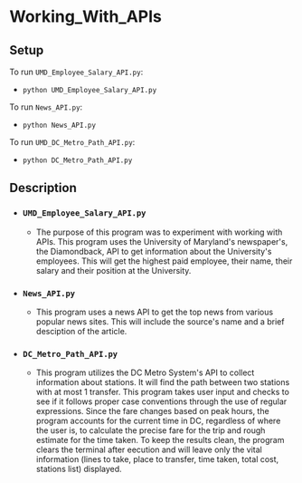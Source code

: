 # Working_With_APIs

## Setup
To run `UMD_Employee_Salary_API.py`:
- `python UMD_Employee_Salary_API.py`

To run `News_API.py`:
- `python News_API.py`

To run `UMD_DC_Metro_Path_API.py`:
- `python DC_Metro_Path_API.py`

## Description

- ### `UMD_Employee_Salary_API.py`
  - The purpose of this program was to experiment with working with APIs. This program uses the University of Maryland's newspaper's, the Diamondback, API to get information about the University's employees. This will get the highest paid employee, their name, their salary and their position at the University.

- ### `News_API.py`
  - This program uses a news API to get the top news from various popular news sites. This will include the source's name and a brief desciption of the article.

- ### `DC_Metro_Path_API.py`
  - This program utilizes the DC Metro System's API to collect information about stations. It will find the path between two stations with at most 1 transfer. This program takes user input and checks to see if it follows proper case conventions through the use of regular expressions. Since the fare changes based on peak hours, the program accounts for the current time in DC, regardless of where the user is, to calculate the precise fare for the trip and rough estimate for the time taken. To keep the results clean, the program clears the terminal after eecution and will leave only the vital information (lines to take, place to transfer, time taken, total cost, stations list) displayed.
